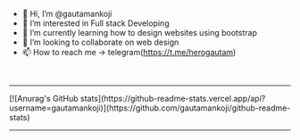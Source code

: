 - 👋 Hi, I’m @gautamankoji
- 👀 I’m interested in Full stack Developing 
- 🌱 I’m currently learning how to design websites using bootstrap
- 💞️ I’m looking to collaborate on web design
- 📫 How to reach me -> telegram(https://t.me/herogautam)

<br>
<hr>
[![Anurag's GitHub stats](https://github-readme-stats.vercel.app/api?username=gautamankoji)](https://github.com/gautamankoji/github-readme-stats)
<!-- [![Gautam's GitHub stats](https://github-readme-stats.vercel.app/api?username=gautamankoji&show_icons=true&theme=transparent) -->

<br>
<hr>



<!---
gautamankoji/gautamankoji is a ✨ special ✨ repository because its `README.md` (this file) appears on your GitHub profile.
You can click the Preview link to take a look at your changes.
--->
